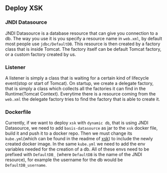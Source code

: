 ## Deploy XSK

### JNDI Datasource

JNDI Datasource is a database resource that can give you connection to a db.
The way you use it is you specify a resource name in `web.xml`, by default most people use `jdbc/DefaultDB`.
This resource is then created by a factory class that is inside Tomcat.
The factory itself can be default Tomcat factory, or a custom factory created by us.

### Listener

A listener is simply a class that is waiting for a certain kind of lifecycle event(stop or start of Tomcat).
On startup, we create a delegate factory, that is simply a class which collects all the factories it can find in the Runtime(Tomcat Context).
Everytime there is a resource coming from the `web.xml` the delegate factory tries to find the factory that is able to create it.

### Dockerfile

Currently, if we want to deploy `xsk` with `dynamic db`, that is using JNDI Datasource,
we need to add `basis-datasource` as jar to the `xsk`
docker file, build it and push it to a docker repo. 
Then we must change its `kube.yml`(which can be found in the readme of [xsk](https://github.com/SAP/xsk/tree/dynamic-db#kyma-2))
to include the newly created docker image. 
In the  same `kube.yml` we need to add the env variables needed for the creation of a db.
All of these envs need to be prefixed with `DefaultDB_` (where `DefaultDB` is the name of the JNDI resource), for example the username for the db would be `DefaultDB_username`.
